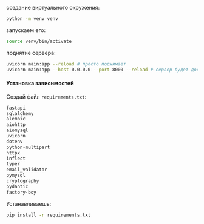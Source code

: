 создание виртуального окружения:
```bash
python -m venv venv
```
запускаем его:
```bash
source venv/bin/activate
```
поднятие сервера:
```bash
uvicorn main:app --reload # просто поднимает
uvicorn main:app --host 0.0.0.0 --port 8000 --reload # сервер будет доступен со всех сетевых интерфейсов
```

#### **Установка зависимостей**

Создай файл `requirements.txt`:
```txt
fastapi
sqlalchemy
alembic
aiohttp
aiomysql
uvicorn
dotenv
python-multipart
httpx
inflect
typer
email_validator
pymysql
cryptography
pydantic
factory-boy
```
Устанавливаешь:
```bash
pip install -r requirements.txt
```
